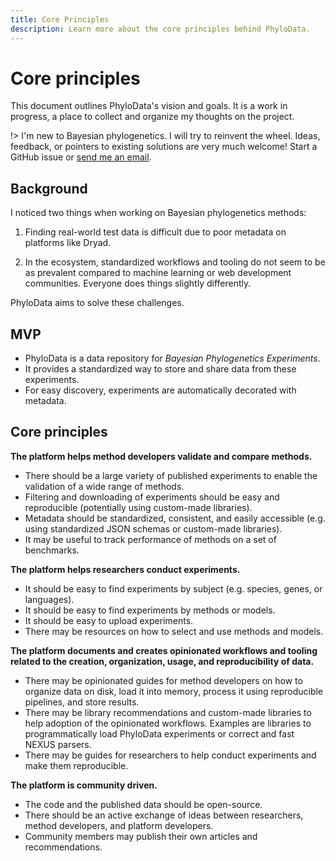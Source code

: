 ```yaml
---
title: Core Principles
description: Learn more about the core principles behind PhyloData.
---
```


# Core principles

This document outlines PhyloData's vision and goals. It is a work in progress, a place to collect and organize my thoughts on the project.

!> I'm new to Bayesian phylogenetics. I will try to reinvent the wheel. Ideas, feedback, or pointers to existing solutions are very much welcome! Start a GitHub issue or [send me an email](mailto:tobia.ochsner@hotmail.com).

## Background

I noticed two things when working on Bayesian phylogenetics methods:

1. Finding real-world test data is difficult due to poor metadata on platforms like Dryad.

2. In the ecosystem, standardized workflows and tooling do not seem to be as prevalent compared to machine learning or web development communities. Everyone does things slightly differently.

PhyloData aims to solve these challenges.

## MVP

- PhyloData is a data repository for _Bayesian Phylogenetics Experiments_.
- It provides a standardized way to store and share data from these experiments.
- For easy discovery, experiments are automatically decorated with metadata.

## Core principles

**The platform helps method developers validate and compare methods.**

- There should be a large variety of published experiments to enable the validation of a wide range of methods.
- Filtering and downloading of experiments should be easy and reproducible (potentially using custom-made libraries).
- Metadata should be standardized, consistent, and easily accessible (e.g. using standardized JSON schemas or custom-made libraries).
- It may be useful to track performance of methods on a set of benchmarks.

**The platform helps researchers conduct experiments.**

- It should be easy to find experiments by subject (e.g. species, genes, or languages).
- It should be easy to find experiments by methods or models.
- It should be easy to upload experiments.
- There may be resources on how to select and use methods and models.

**The platform documents and creates opinionated workflows and tooling related to the creation, organization, usage, and reproducibility of data.**

- There may be opinionated guides for method developers on how to organize data on disk, load it into memory, process it using reproducible pipelines, and store results.
- There may be library recommendations and custom-made libraries to help adoption of the opinionated workflows. Examples are libraries to programmatically load PhyloData experiments or correct and fast NEXUS parsers.
- There may be guides for researchers to help conduct experiments and make them reproducible.

**The platform is community driven.**

- The code and the published data should be open-source.
- There should be an active exchange of ideas between researchers, method developers, and platform developers.
- Community members may publish their own articles and recommendations.
